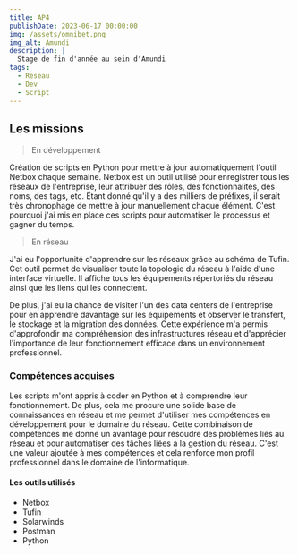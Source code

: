 ```yaml
---
title: AP4
publishDate: 2023-06-17 00:00:00
img: /assets/omnibet.png
img_alt: Amundi
description: |
  Stage de fin d'année au sein d'Amundi 
tags:
  - Réseau
  - Dev
  - Script
---
```


## Les missions 


>En développement 

Création de scripts en Python pour mettre à jour automatiquement l'outil Netbox chaque semaine. Netbox est un outil utilisé pour enregistrer tous les réseaux de l'entreprise, leur attribuer des rôles, des fonctionnalités, des noms, des tags, etc. Étant donné qu'il y a des milliers de préfixes, il serait très chronophage de mettre à jour manuellement chaque élément. C'est pourquoi j'ai mis en place ces scripts pour automatiser le processus et gagner du temps.



>En réseau 

J'ai eu l'opportunité d'apprendre sur les réseaux grâce au schéma de Tufin. Cet outil permet de visualiser toute la topologie du réseau à l'aide d'une interface virtuelle. Il affiche tous les équipements répertoriés du réseau ainsi que les liens qui les connectent.

De plus, j'ai eu la chance de visiter l'un des data centers de l'entreprise pour en apprendre davantage sur les équipements et observer le transfert, le stockage et la migration des données. Cette expérience m'a permis d'approfondir ma compréhension des infrastructures réseau et d'apprécier l'importance de leur fonctionnement efficace dans un environnement professionnel.


### Compétences acquises

Les scripts m'ont appris à coder en Python et à comprendre leur fonctionnement. De plus, cela me procure une solide base de connaissances en réseau et me permet d'utiliser mes compétences en développement pour le domaine du réseau. Cette combinaison de compétences me donne un avantage pour résoudre des problèmes liés au réseau et pour automatiser des tâches liées à la gestion du réseau. C'est une valeur ajoutée à mes compétences et cela renforce mon profil professionnel dans le domaine de l'informatique.



#### Les outils utilisés

- Netbox
- Tufin
- Solarwinds
- Postman
- Python

